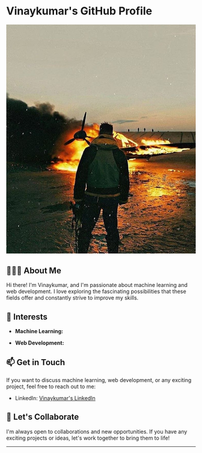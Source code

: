 

# Vinaykumar's GitHub Profile

![Vinaykumar's Profile](dp.jpg)

## 👨🏾‍💻 About Me

Hi there! I'm Vinaykumar, and I'm passionate about machine learning and web development. I love exploring the fascinating possibilities that these fields offer and constantly strive to improve my skills.

## 🚀 Interests

- **Machine Learning:**

- **Web Development:** 

## 📫 Get in Touch

If you want to discuss machine learning, web development, or any exciting project, feel free to reach out to me:

- LinkedIn: [Vinaykumar's LinkedIn](https://www.linkedin.com/in/vinay-kumar-35650b1a4/)

## 🤝 Let's Collaborate

I'm always open to collaborations and new opportunities. If you have any exciting projects or ideas, let's work together to bring them to life!

---
